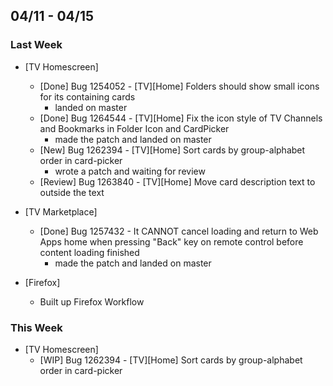 ## 04/11 - 04/15 ##

### Last Week ###

* [TV Homescreen]
    - [Done] Bug 1254052 - [TV][Home] Folders should show small icons for its containing cards
        - landed on master
    - [Done] Bug 1264544 - [TV][Home] Fix the icon style of TV Channels and Bookmarks in Folder Icon and CardPicker
        - made the patch and landed on master
    - [New] Bug 1262394 - [TV][Home] Sort cards by group-alphabet order in card-picker
        - wrote a patch and waiting for review
    - [Review] Bug 1263840 - [TV][Home] Move card description text to outside the text

* [TV Marketplace]
    - [Done] Bug 1257432 - It CANNOT cancel loading and return to Web Apps home when pressing "Back" key on remote control before content loading finished
        - made the patch and landed on master

* [Firefox]
    - Built up Firefox Workflow

### This Week ###

* [TV Homescreen]
    - [WIP] Bug 1262394 - [TV][Home] Sort cards by group-alphabet order in card-picker

